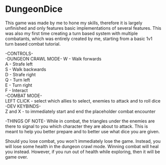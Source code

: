 # DungeonDice
This game was made by me to hone my skills, therefore it is largely unfinished and only features basic implementations of several features.
This was also my first time creating a turn based system with multiple combatants, which was entirely created by me, starting from a basic 1v1 turn based combat tutorial.

-CONTROLS- <br />
-DUNGEON CRAWL MODE-
W - Walk forwards <br />
A - Strafe left <br />
S - Walk backwards <br />
D - Strafe right <br />
Q - Turn left <br />
E - Turn right <br />
F - Interact <br />
-COMBAT MODE- <br />
LEFT CLICK - select which allies to select, enemies to attack and  to roll dice <br />
-DEV KEYBINDS- <br />
Z and X - to immediately start and end the placeholder combat encounter

-THINGS OF NOTE-
While in combat, the triangles under the enemies are there to signal to you which character they are about to attack.
This is meant to help you better prepare and to better use what dice you are given. <br />

Should you lose combat, you won't immediately lose the game.
Instead, you will lose some health in the dungeon crawl mode.
Winning combat will heal you instead.
However, if you run out of health while exploring, then it will be game over.
